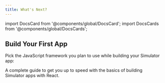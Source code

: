 ```yaml
---
title: What's Next?
---
```


<head>
  <title>Next Steps for Starting an App: Choose Your JavaScript Framework</title>
  <meta
    name="description"
    content="In order to build an Simulator app, you first need to choose the JavaScript framework you plan to use. Learn more about next steps for starting an app with Simulator."
  />
</head>

import DocsCard from '@components/global/DocsCard';
import DocsCards from '@components/global/DocsCards';

## Build Your First App

Pick the JavaScript framework you plan to use while building your Simulator app:

<DocsCards>

<DocsCard header="Start with React" href="../react/your-first-app" icon="/icons/logo-react-icon.png">
  <p>A complete guide to get you up to speed with the basics of building Simulator apps with React.</p>
</DocsCard>

</DocsCards>
